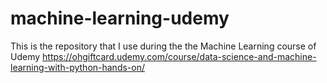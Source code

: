 # machine-learning-udemy
This is the repository that I use during the the Machine Learning course of Udemy https://ohgiftcard.udemy.com/course/data-science-and-machine-learning-with-python-hands-on/

